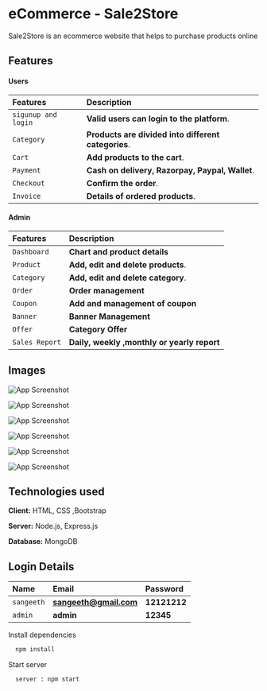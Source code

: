 # eCommerce - Sale2Store

Sale2Store is an ecommerce website that helps to purchase products online

## Features

#### Users



| Features    | Description                |
| :-------- | :------------------------- |
| `sigunup and login`| **Valid users can login to the platform**. |
| `Category`| **Products are divided into different categories**. |
| `Cart`| **Add products to the cart**. |
| `Payment`| **Cash on delivery, Razorpay, Paypal, Wallet**. |
| `Checkout`| **Confirm the order**. |
| `Invoice`| **Details of ordered products**. |


#### Admin



| Features    | Description                |
| :-------- | :------------------------- |
| `Dashboard`| **Chart and product details** |
| `Product`| **Add, edit and delete products**. |
| `Category`| **Add, edit and delete category**. |
| `Order`| **Order management** |
| `Coupon`| **Add and management of coupon** |
| `Banner`| **Banner Management** |
| `Offer`| **Category Offer** |
| `Sales Report`| **Daily, weekly ,monthly or yearly report** |

## Images

![App Screenshot](https://user-images.githubusercontent.com/105505414/211982997-938525ce-a166-4b69-b8ab-2a4417e6ec53.png)

![App Screenshot](https://user-images.githubusercontent.com/105505414/211983120-92bbfd1f-c506-4dd0-b2c0-5a0ed878f5d2.png)

![App Screenshot](https://user-images.githubusercontent.com/105505414/211983422-8d1c0cb1-c5c5-4647-9dde-b7eabf3e0be2.png)

![App Screenshot](https://user-images.githubusercontent.com/105505414/211983558-50fedee4-d4e5-418e-9ae0-b4f2a61c831c.png)

![App Screenshot](https://user-images.githubusercontent.com/105505414/211983650-0d08ccc8-2962-4d5a-893a-178b631d31c8.png)

![App Screenshot](https://user-images.githubusercontent.com/105505414/211983733-09ac0811-3752-488b-9223-0568fbcde4c1.png)

## Technologies used

**Client:** HTML, CSS ,Bootstrap

**Server:** Node.js, Express.js

**Database:** MongoDB

## Login Details

| Name    | Email | Password |
| :-------- | :------------------------- | :-----------|
| `sangeeth`| **sangeeth@gmail.com** | **12121212** |
| `admin`| **admin** | **12345**



Install dependencies

```bash
  npm install
```

Start server

```bash
  server : npm start
```
